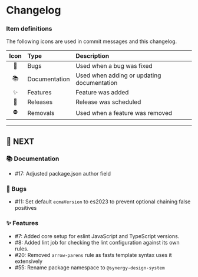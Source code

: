 # Changelog

### Item definitions

The following icons are used in commit messages and this changelog.

|  Icon  | Type          | Description
|:------:|:--------------|:----------------------------
|   🐛   | Bugs          | Used when a bug was fixed
|   📚   | Documentation | Used when adding or updating documentation
|   ✨   | Features      | Feature was added
|   🚀   | Releases      | Release was scheduled
|   ⛔   | Removals      | Used when a feature was removed

---

## 🚀 NEXT

### 📚 Documentation

- #17: Adjusted package.json author field

### 🐛 Bugs

- #11: Set default `ecmaVersion` to es2023 to prevent optional chaining false positives

### ✨ Features

- #7: Added core setup for eslint JavaScript and TypeScript versions.
- #8: Added lint job for checking the lint configuration against its own rules.
- #20: Removed `arrow-parens` rule as fasts template syntax uses it extensively
- #55: Rename package namespace to `@synergy-design-system`
